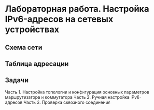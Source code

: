 # Лабораторная работа. Настройка IPv6-адресов на сетевых устройствах 
## Схема сети
## Таблица адресации
## Задачи
Часть 1. Настройка топологии и конфигурация основных параметров маршрутизатора и коммутатора
Часть 2. Ручная настройка IPv6-адресов
Часть 3. Проверка сквозного соединения
